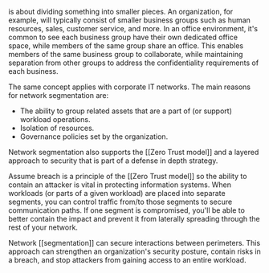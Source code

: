 is about dividing something into smaller pieces. An organization, for example, will typically consist of smaller business groups such as human resources, sales, customer service, and more. In an office environment, it's common to see each business group have their own dedicated office space, while members of the same group share an office. This enables members of the same business group to collaborate, while maintaining separation from other groups to address the confidentiality requirements of each business.

The same concept applies with corporate IT networks. The main reasons for network segmentation are:
- The ability to group related assets that are a part of (or support) workload operations.
- Isolation of resources.
- Governance policies set by the organization.

Network segmentation also supports the [[Zero Trust model]] and a layered approach to security that is part of a defense in depth strategy.

Assume breach is a principle of the [[Zero Trust model]] so the ability to contain an attacker is vital in protecting information systems. When workloads (or parts of a given workload) are placed into separate segments, you can control traffic from/to those segments to secure communication paths. If one segment is compromised, you'll be able to better contain the impact and prevent it from laterally spreading through the rest of your network.

Network [[segmentation]] can secure interactions between perimeters. This approach can strengthen an organization's security posture, contain risks in a breach, and stop attackers from gaining access to an entire workload.